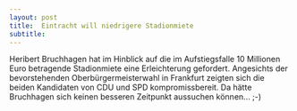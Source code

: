 ```yaml
---
layout: post
title:  Eintracht will niedrigere Stadionmiete
subtitle:  
---
```


Heribert Bruchhagen hat im Hinblick auf die im Aufstiegsfalle 10 Millionen Euro betragende Stadionmiete eine Erleichterung gefordert. Angesichts der bevorstehenden Oberbürgermeisterwahl in Frankfurt zeigten sich die beiden Kandidaten von CDU und SPD kompromissbereit. Da hätte Bruchhagen sich keinen besseren Zeitpunkt aussuchen können... ;-)


